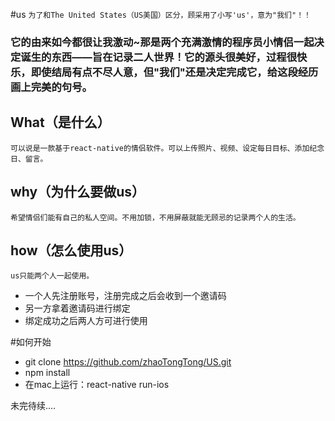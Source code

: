 #us
`为了和The United States（US美国）区分，顾采用了小写'us'，意为"我们"！！`

### 它的由来如今都很让我激动~那是两个充满激情的程序员小情侣一起决定诞生的东西——旨在记录二人世界！它的源头很美好，过程很快乐，即使结局有点不尽人意，但"我们"还是决定完成它，给这段经历画上完美的句号。    

## What（是什么）    
    可以说是一款基于react-native的情侣软件。可以上传照片、视频、设定每日目标、添加纪念日、留言。
## why（为什么要做us）
    希望情侣们能有自己的私人空间。不用加锁，不用屏蔽就能无顾忌的记录两个人的生活。    
## how（怎么使用us）
    us只能两个人一起使用。    
* 一个人先注册账号，注册完成之后会收到一个邀请码
* 另一方拿着邀请码进行绑定
* 绑定成功之后两人方可进行使用    

#如何开始    
* git clone https://github.com/zhaoTongTong/US.git
* npm install
* 在mac上运行：react-native run-ios


未完待续....